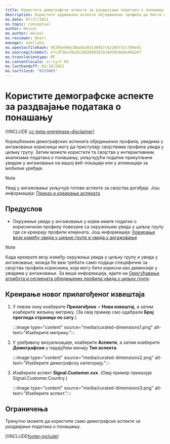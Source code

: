 ```yaml
---
title: Користите демографске аспекте за раздвајање података о понашању (одржавани аспекти)
description: Користите одржаване аспекте обједињених профила да бисте омогућили својства профила клијента увида у циљну групу.
ms.date: 07/27/2021
ms.topic: conceptual
author: mkisel
ms.author: mkisel
ms.reviewer: mhart
manager: shellyha
ms.openlocfilehash: 95395e09bc0ba5ba93138957c62105f31c709e91
ms.sourcegitcommit: e7cdf36a78a2b1dd2850183224d39c8dde46b26f
ms.translationtype: MT
ms.contentlocale: sr-Cyrl-RS
ms.lasthandoff: 02/16/2022
ms.locfileid: "8233065"
---
```

# <a name="use-demographic-dimensions-for-splitting-behavioral-data"></a>Користите демографске аспекте за раздвајање података о понашању

[!INCLUDE [cc-beta-prerelease-disclaimer](includes/cc-beta-prerelease-disclaimer.md)]

Коришћењем демографских аспеката обједињених профила, увидима у ангажовање корисници могу да приступају својствима профила увида у циљну групу. Затим можете користити та својства у интерактивним анализама података о понашању, укључујући податке прикупљене увидом у ангажовање на вашој веб-локацији или у апликацији за мобилне уређаје.

>[!NOTE]
> Увид у ангажовање укључује готове аспекте за својства догађаја. Још информација: [Приказ и креирање аспеката](dimensions.md)

## <a name="prerequisite"></a>Предуслов

- Окружење увида у ангажовање у којем имате податке о корисничком профилу повезане са окружењем увида у циљну групу где се креирају профили клијената. Још информација: [Креирање везе између увида у циљне групе и увида у ангажовање](integrate-audience-insights-engagement-insights.md)

> [!NOTE]
> Када креирате везу између окружења увида у циљну групу и увида у ангажовање, можда ће вам требати само подаци специфични за својства профила корисника, који могу бити корисни као димензије у увидима у ангажовање. За више информација, идите на [Омогућавање атрибута и сегмената обједињених профила увида у циљну групу](integrate-audience-insights-engagement-insights.md#enable-audience-insights-unified-profiles-attributes-and-segments).

## <a name="create-a-new-custom-report"></a>Креирање новог прилагођеног извештаја

1. У левом окну изаберите **Прилагођено** > **Нови извештај**, а затим изаберите жељену метрику. (За овај пример смо одабрали **Број прегледа странице по сату**.)

    :::image type="content" source="media/curated-dimensions1.png" alt-text="Изаберите метрику.":::

2. У уређивачу визуализације, изаберите **Аспекти**, а затим изаберите **Демографски** у падајућем менију **Тип аспекта**.

    :::image type="content" source="media/curated-dimensions2.png" alt-text="Изаберите демографску категорију.":::

3. Изаберите аспект **Signal.Customer.*xxx***. (Овај пример приказује Signal.Customer.Country.)

    :::image type="content" source="media/curated-dimensions3.png" alt-text="Изаберите аспект.":::
  
## <a name="limitations"></a>Ограничења

Тренутно можете да користите само демографске аспекте за раздвајање података о понашању.


[!INCLUDE[footer-include](../includes/footer-banner.md)]
